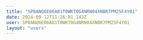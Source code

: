 ```yaml
---
title: "SP0ANQ6E06A81T0WKT0G4NRN04XNBR7PM25F4Y01"
date: 2024-09-12T11:26:01.143Z
user: SP0ANQ6E06A81T0WKT0G4NRN04XNBR7PM25F4Y01
layout: "users"
---
```

    